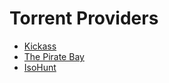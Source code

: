 # Torrent Providers

- [Kickass](http://kickass.to/)
- [The Pirate Bay](http://thepiratebay.se/)
- [IsoHunt](http://isohunt.to/)
